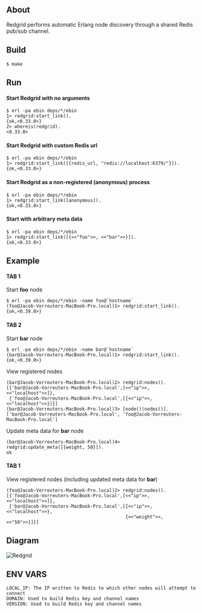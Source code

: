 ## About

Redgrid performs automatic Erlang node discovery through a shared Redis pub/sub channel.

## Build

    $ make

## Run

#### Start Redgrid with no arguments
    
    $ erl -pa ebin deps/*/ebin
    1> redgrid:start_link().
    {ok,<0.33.0>}
    2> whereis(redgrid).
    <0.33.0>

#### Start Redgrid with custom Redis url

    $ erl -pa ebin deps/*/ebin
    1> redgrid:start_link([{redis_url, "redis://localhost:6379/"}]).
    {ok,<0.33.0>}

#### Start Redgrid as a non-registered (anonymous) process

    $ erl -pa ebin deps/*/ebin
    1> redgrid:start_link([anonymous]).
    {ok,<0.33.0>}

#### Start with arbitrary meta data

    $ erl -pa ebin deps/*/ebin
    1> redgrid:start_link([{<<"foo">>, <<"bar">>}]).
    {ok,<0.33.0>}

## Example

#### TAB 1

Start **foo** node

    $ erl -pa ebin deps/*/ebin -name foo@`hostname`
    (foo@Jacob-Vorreuters-MacBook-Pro.local)1> redgrid:start_link().
    {ok,<0.39.0>}

#### TAB 2

Start **bar** node

    $ erl -pa ebin deps/*/ebin -name bar@`hostname`
    (bar@Jacob-Vorreuters-MacBook-Pro.local)1> redgrid:start_link().
    {ok,<0.39.0>}

View registered nodes

    (bar@Jacob-Vorreuters-MacBook-Pro.local)2> redgrid:nodes().
    [{'bar@Jacob-Vorreuters-MacBook-Pro.local',[<<"ip">>, <<"localhost">>]},
     {'foo@Jacob-Vorreuters-MacBook-Pro.local',[{<<"ip">>, <<"localhost">>}]}]
    (bar@Jacob-Vorreuters-MacBook-Pro.local)3> [node()|nodes()].
    ['bar@Jacob-Vorreuters-MacBook-Pro.local', 'foo@Jacob-Vorreuters-MacBook-Pro.local']

Update meta data for **bar** node

    (bar@Jacob-Vorreuters-MacBook-Pro.local)4> redgrid:update_meta([{weight, 50}]).
    ok

#### TAB 1

View registered nodes (including updated meta data for **bar**)

    (foo@Jacob-Vorreuters-MacBook-Pro.local)2> redgrid:nodes().
    [{'foo@Jacob-Vorreuters-MacBook-Pro.local',[<<"ip">>, <<"localhost">>]},
     {'bar@Jacob-Vorreuters-MacBook-Pro.local',[{<<"ip">>,<<"localhost">>},
                                                {<<"weight">>, <<"50">>}]}]


## Diagram

![Redgrid](http://i.imgur.com/BbYxC.png)

## ENV VARS

    LOCAL_IP: The IP written to Redis to which other nodes will attempt to connect
    DOMAIN: Used to build Redis key and channel names
    VERSION: Used to build Redis key and channel names
